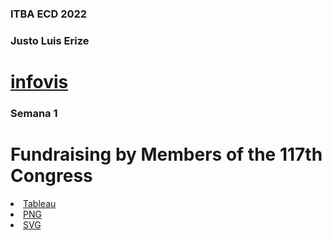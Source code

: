 <!DOCTYPE html>
<html>
<head>
  <meta charset="utf-8">
  <meta name="viewport" content="width=device-width">
  <meta property="og:title" content="Semana 1" />
  <title>ECD</title>
</head>
<body>
 <h3 id="curso">ITBA ECD 2022</h3>    
  <h3 id="alumno">Justo Luis Erize</h3> 
  <h1><a href="https://jpcasal.github.io/infovis/">infovis</a></h1>
      
 <h3 id="week44">Semana 1</h3>
<h1> Fundraising by Members of the 117th Congress</h1>
  <li><a href="https://justoerize1997.github.io/infovis/S1/Libro1.html">Tableau</a></li>
  <li><a href="https://justoerize1997.github.io/infovis/S1/viz.png">PNG</a></li>
  <li><a href="https://justoerize1997.github.io/infovis/S1/viz.svg">SVG</a></li>
  
